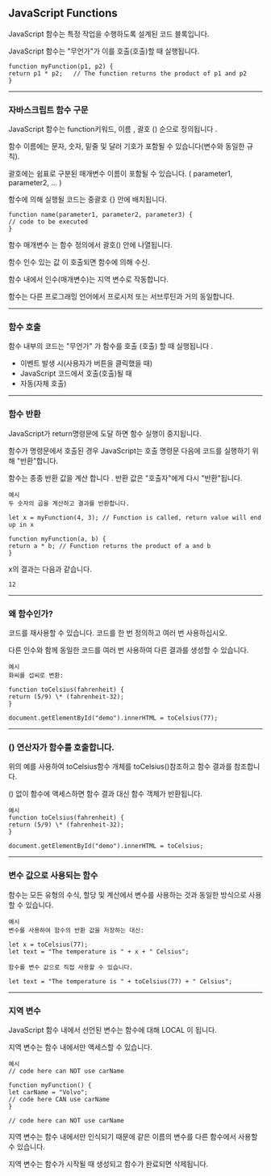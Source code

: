 ## JavaScript Functions

JavaScript 함수는 특정 작업을 수행하도록 설계된 코드 블록입니다.

JavaScript 함수는 "무언가"가 이를 호출(호출)할 때 실행됩니다.

    function myFunction(p1, p2) {
    return p1 * p2;   // The function returns the product of p1 and p2
    }

---

### 자바스크립트 함수 구문

JavaScript 함수는 function키워드, 이름 , 괄호 () 순으로 정의됩니다 .

함수 이름에는 문자, 숫자, 밑줄 및 달러 기호가 포함될 수 있습니다(변수와 동일한 규칙).

괄호에는 쉼표로 구분된 매개변수 이름이 포함될 수 있습니다.
( parameter1, parameter2, ... )

함수에 의해 실행될 코드는 중괄호 {} 안에 배치됩니다.

    function name(parameter1, parameter2, parameter3) {
    // code to be executed
    }

함수 매개변수 는 함수 정의에서 괄호() 안에 나열됩니다.

함수 인수 있는 값 이 호출되면 함수에 의해 수신.

함수 내에서 인수(매개변수)는 지역 변수로 작동합니다.

함수는 다른 프로그래밍 언어에서 프로시저 또는 서브루틴과 거의 동일합니다.

---

### 함수 호출

함수 내부의 코드는 "무언가" 가 함수를 호출 (호출) 할 때 실행됩니다 .

- 이벤트 발생 시(사용자가 버튼을 클릭했을 때)
- JavaScript 코드에서 호출(호출)될 때
- 자동(자체 호출)

---

### 함수 반환

JavaScript가 return명령문에 도달 하면 함수 실행이 중지됩니다.

함수가 명령문에서 호출된 경우 JavaScript는 호출 명령문 다음에 코드를 실행하기 위해 "반환"합니다.

함수는 종종 반환 값을 계산 합니다 . 반환 값은 "호출자"에게 다시 "반환"됩니다.

    예시
    두 숫자의 곱을 계산하고 결과를 반환합니다.

    let x = myFunction(4, 3); // Function is called, return value will end up in x

    function myFunction(a, b) {
    return a * b; // Function returns the product of a and b
    }

x의 결과는 다음과 같습니다.

    12

---

### 왜 함수인가?

코드를 재사용할 수 있습니다. 코드를 한 번 정의하고 여러 번 사용하십시오.

다른 인수와 함께 동일한 코드를 여러 번 사용하여 다른 결과를 생성할 수 있습니다.

    예시
    화씨를 섭씨로 변환:

    function toCelsius(fahrenheit) {
    return (5/9) \* (fahrenheit-32);
    }

    document.getElementById("demo").innerHTML = toCelsius(77);

---

### () 연산자가 함수를 호출합니다.

위의 예를 사용하여 toCelsius함수 개체를 toCelsius()참조하고 함수 결과를 참조합니다.

() 없이 함수에 액세스하면 함수 결과 대신 함수 객체가 반환됩니다.

    예시
    function toCelsius(fahrenheit) {
    return (5/9) \* (fahrenheit-32);
    }

    document.getElementById("demo").innerHTML = toCelsius;

---

### 변수 값으로 사용되는 함수

함수는 모든 유형의 수식, 할당 및 계산에서 변수를 사용하는 것과 동일한 방식으로 사용할 수 있습니다.

    예시
    변수를 사용하여 함수의 반환 값을 저장하는 대신:

    let x = toCelsius(77);
    let text = "The temperature is " + x + " Celsius";

    함수를 변수 값으로 직접 사용할 수 있습니다.

    let text = "The temperature is " + toCelsius(77) + " Celsius";

---

### 지역 변수

JavaScript 함수 내에서 선언된 변수는 함수에 대해 LOCAL 이 됩니다.

지역 변수는 함수 내에서만 액세스할 수 있습니다.

    예시
    // code here can NOT use carName

    function myFunction() {
    let carName = "Volvo";
    // code here CAN use carName
    }

    // code here can NOT use carName

지역 변수는 함수 내에서만 인식되기 때문에 같은 이름의 변수를 다른 함수에서 사용할 수 있습니다.

지역 변수는 함수가 시작될 때 생성되고 함수가 완료되면 삭제됩니다.
